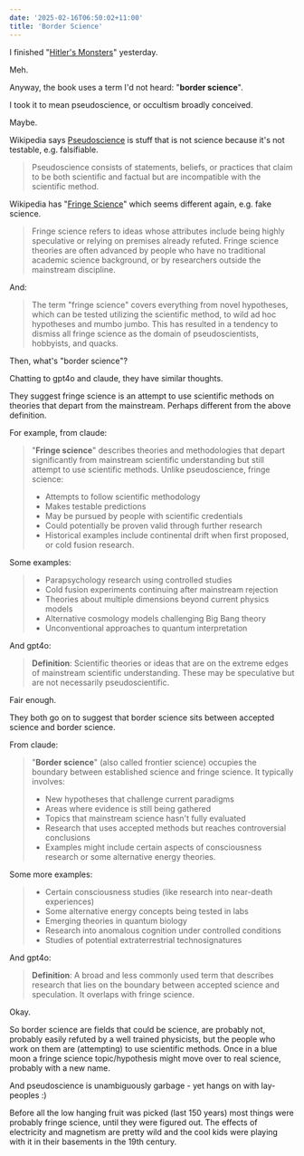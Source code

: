 ```yaml
---
date: '2025-02-16T06:50:02+11:00'
title: 'Border Science'
---
```


I finished "[Hitler's Monsters](https://www.goodreads.com/book/show/35238287-hitler-s-monsters)" yesterday.

Meh.

Anyway, the book uses a term I'd not heard: "**border science**".

I took it to mean pseudoscience, or occultism broadly conceived.

Maybe.

Wikipedia says [Pseudoscience](https://en.wikipedia.org/wiki/Pseudoscience) is stuff that is not science because it's not testable, e.g. falsifiable.

> Pseudoscience consists of statements, beliefs, or practices that claim to be both scientific and factual but are incompatible with the scientific method.

Wikipedia has "[Fringe Science](https://en.wikipedia.org/wiki/Fringe_science)" which seems different again, e.g. fake science.

> Fringe science refers to ideas whose attributes include being highly speculative or relying on premises already refuted. Fringe science theories are often advanced by people who have no traditional academic science background, or by researchers outside the mainstream discipline.

And:

> The term "fringe science" covers everything from novel hypotheses, which can be tested utilizing the scientific method, to wild ad hoc hypotheses and mumbo jumbo. This has resulted in a tendency to dismiss all fringe science as the domain of pseudoscientists, hobbyists, and quacks.

Then, what's "border science"?

Chatting to gpt4o and claude, they have similar thoughts.

They suggest fringe science is an attempt to use scientific methods on theories that depart from the mainstream. Perhaps different from the above definition.

For example, from claude:

> "**Fringe science**" describes theories and methodologies that depart significantly from mainstream scientific understanding but still attempt to use scientific methods. Unlike pseudoscience, fringe science:
>
> * Attempts to follow scientific methodology
> * Makes testable predictions
> * May be pursued by people with scientific credentials
> * Could potentially be proven valid through further research
> * Historical examples include continental drift when first proposed, or cold fusion research.

Some examples:

> * Parapsychology research using controlled studies
> * Cold fusion experiments continuing after mainstream rejection
> * Theories about multiple dimensions beyond current physics models
> * Alternative cosmology models challenging Big Bang theory
> * Unconventional approaches to quantum interpretation

And gpt4o:

> **Definition**: Scientific theories or ideas that are on the extreme edges of mainstream scientific understanding. These may be speculative but are not necessarily pseudoscientific.

Fair enough.

They both go on to suggest that border science sits between accepted science and border science.

From claude:

> "**Border science**" (also called frontier science) occupies the boundary between established science and fringe science. It typically involves:
>
> * New hypotheses that challenge current paradigms
> * Areas where evidence is still being gathered
> * Topics that mainstream science hasn't fully evaluated
> * Research that uses accepted methods but reaches controversial conclusions
> * Examples might include certain aspects of consciousness research or some alternative energy theories.

Some more examples:

> * Certain consciousness studies (like research into near-death experiences)
> * Some alternative energy concepts being tested in labs
> * Emerging theories in quantum biology
> * Research into anomalous cognition under controlled conditions
> * Studies of potential extraterrestrial technosignatures

And gpt4o:

> **Definition**: A broad and less commonly used term that describes research that lies on the boundary between accepted science and speculation. It overlaps with fringe science.

Okay.

So border science are fields that could be science, are probably not, probably easily refuted by a well trained physicists, but the people who work on them are (attempting) to use scientific methods. Once in a blue moon a fringe science topic/hypothesis might move over to real science, probably with a new name.

And pseudoscience is unambiguously garbage - yet hangs on with lay-peoples :)

Before all the low hanging fruit was picked (last 150 years) most things were probably fringe science, until they were figured out. The effects of electricity and magnetism are pretty wild and the cool kids were playing with it in their basements in the 19th century.
